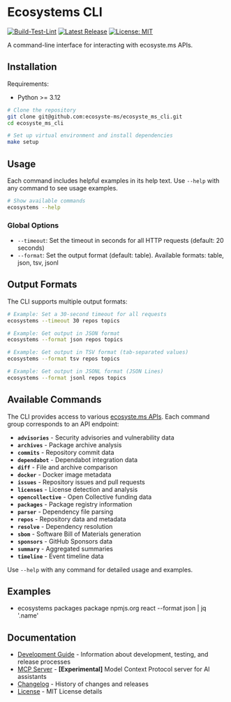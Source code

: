 # Ecosystems CLI

[![Build-Test-Lint](https://github.com/ecosyste-ms/actions/workflows/build-test-lint.yml/badge.svg)](https://github.com/ecosyste-ms/ecosyste_ms_cli/actions/workflows/build-test-lint.yml)
[![Latest Release](https://img.shields.io/github/v/release/ecosyste-ms/ecosyste_ms_cli)](https://github.com/ecosyste-ms/ecosyste_ms_cli/releases/latest)
[![License: MIT](https://img.shields.io/badge/License-MIT-yellow.svg)](https://opensource.org/licenses/MIT)

A command-line interface for interacting with ecosyste.ms APIs.

## Installation

Requirements:
- Python >= 3.12

```bash
# Clone the repository
git clone git@github.com:ecosyste-ms/ecosyste_ms_cli.git
cd ecosyste_ms_cli

# Set up virtual environment and install dependencies
make setup
```

## Usage

Each command includes helpful examples in its help text. Use `--help` with any command to see usage examples.

```bash
# Show available commands
ecosystems --help
```

### Global Options

- `--timeout`: Set the timeout in seconds for all HTTP requests (default: 20 seconds)
- `--format`: Set the output format (default: table). Available formats: table, json, tsv, jsonl


## Output Formats

The CLI supports multiple output formats:

```bash
# Example: Set a 30-second timeout for all requests
ecosystems --timeout 30 repos topics

# Example: Get output in JSON format
ecosystems --format json repos topics

# Example: Get output in TSV format (tab-separated values)
ecosystems --format tsv repos topics

# Example: Get output in JSONL format (JSON Lines)
ecosystems --format jsonl repos topics
```

## Available Commands

The CLI provides access to various [ecosyste.ms APIs](https://ecosyste.ms/api). Each command group corresponds to an API endpoint:

- **`advisories`** - Security advisories and vulnerability data
- **`archives`** - Package archive analysis
- **`commits`** - Repository commit data
- **`dependabot`** - Dependabot integration data
- **`diff`** - File and archive comparison
- **`docker`** - Docker image metadata
- **`issues`** - Repository issues and pull requests
- **`licenses`** - License detection and analysis
- **`opencollective`** - Open Collective funding data
- **`packages`** - Package registry information
- **`parser`** - Dependency file parsing
- **`repos`** - Repository data and metadata
- **`resolve`** - Dependency resolution
- **`sbom`** - Software Bill of Materials generation
- **`sponsors`** - GitHub Sponsors data
- **`summary`** - Aggregated summaries
- **`timeline`** - Event timeline data

Use `--help` with any command for detailed usage and examples.

## Examples

* ecosystems packages package npmjs.org react --format json | jq '.name'


## Documentation

- [Development Guide](docs/DEVELOPMENT.md) - Information about development, testing, and release processes
- [MCP Server](docs/MCP.md) - **[Experimental]** Model Context Protocol server for AI assistants
- [Changelog](CHANGELOG.md) - History of changes and releases
- [License](LICENSE) - MIT License details
